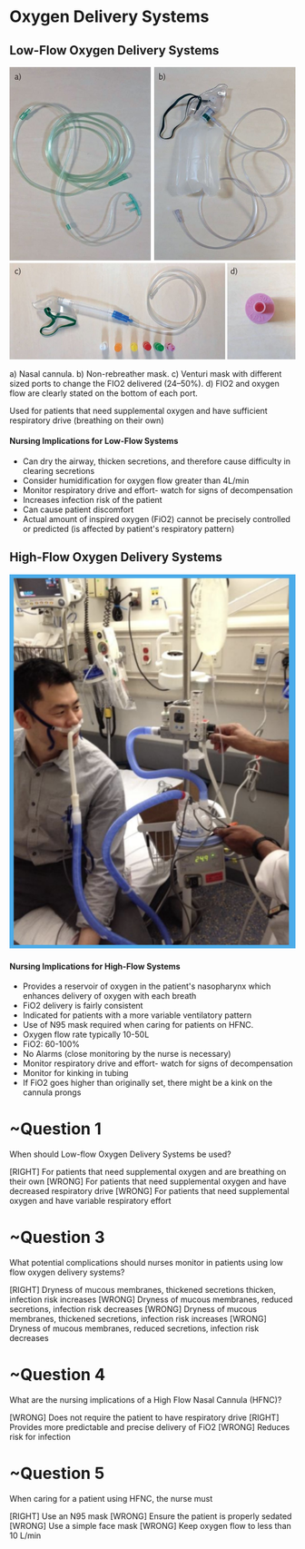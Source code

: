 # Oxygen Delivery Systems
<!---ff73d472-8625-4680-a44a-24bb9dfb4162-->
## Low-Flow Oxygen Delivery Systems

![](assets/F4.large.jpg) 

a) Nasal cannula. b) Non-rebreather mask. c) Venturi mask with different sized ports to change the FIO2 delivered (24–50%). d) FIO2 and oxygen flow are clearly stated on the bottom of each port.

Used for patients that need supplemental oxygen and have sufficient respiratory drive (breathing on their own)

#### Nursing Implications for Low-Flow Systems

* Can dry the airway, thicken secretions, and therefore cause difficulty in clearing secretions
* Consider humidification for oxygen flow greater than 4L/min
* Monitor respiratory drive and effort- watch for signs of decompensation
* Increases infection risk of the patient
* Can cause patient discomfort
* Actual amount of inspired oxygen (FiO2) cannot be precisely controlled or predicted (is affected by patient's respiratory pattern)


## High-Flow Oxygen Delivery Systems

![](assets/aerosol.png)

#### Nursing Implications for High-Flow Systems
* Provides a reservoir of oxygen in the patient's nasopharynx which enhances delivery of oxygen with each breath
* FiO2 delivery is fairly consistent
* Indicated for patients with a more variable ventilatory pattern
* Use of N95 mask required when caring for patients on HFNC.
* Oxygen flow rate typically 10-50L
* FiO2: 60-100%
* No Alarms (close monitoring by the nurse is necessary)
* Monitor respiratory drive and effort- watch for signs of decompensation
* Monitor for kinking in tubing
* If FiO2 goes higher than originally set, there might be a kink on the cannula prongs

# ~Question 1
<!---1bc50152-ff80-4399-b8a8-1ee6af35f91a-->
When should Low-flow Oxygen Delivery Systems be used?

[RIGHT] For patients that need supplemental oxygen and are breathing on their own
[WRONG] For patients that need supplemental oxygen and have decreased respiratory drive
[WRONG] For patients that need supplemental oxygen and have variable respiratory effort

# ~Question 3
<!---c0722ef9-b354-4280-8b87-b271728b880d-->
What potential complications should nurses monitor in patients using low flow oxygen delivery systems? 

[RIGHT] Dryness of mucous membranes, thickened secretions thicken, infection risk increases
[WRONG] Dryness of mucous membranes, reduced secretions, infection risk decreases
[WRONG] Dryness of mucous membranes, thickened secretions, infection risk increases
[WRONG] Dryness of mucous membranes, reduced secretions, infection risk decreases

# ~Question 4
<!---2d75dea8-b446-48c6-9bc5-ca213da2c4cf-->
What are the nursing implications of a High Flow Nasal Cannula (HFNC)?

[WRONG] Does not require the patient to have respiratory drive
[RIGHT] Provides more predictable and precise delivery of FiO2
[WRONG] Reduces risk for infection

# ~Question 5
<!---7b9a4e5d-ac5e-4635-b413-8e409c063bba-->
When caring for a patient using HFNC, the nurse must

[RIGHT] Use an N95 mask
[WRONG] Ensure the patient is properly sedated
[WRONG] Use a simple face mask
[WRONG] Keep oxygen flow to less than 10 L/min
